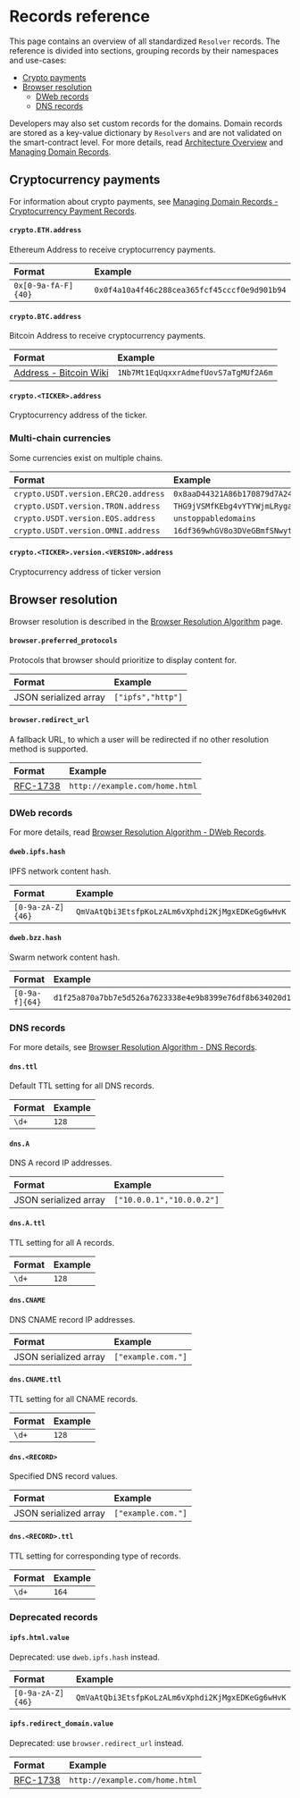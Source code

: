# Records reference

This page contains an overview of all standardized `Resolver` records. The reference is divided into sections, grouping records by their namespaces and use-cases:

- [Crypto payments](records-reference.md#crypto-payments)
- [Browser resolution](records-reference.md#browser-resolution)
  - [DWeb records](records-reference.md#dweb-records)
  - [DNS records](records-reference.md#dns-records)

Developers may also set custom records for the domains. Domain records are stored as a key-value dictionary by `Resolvers` and are not validated on the smart-contract level. For more details, read [Architecture Overview](architecture-overview.md#resolver) and [Managing Domain Records](../managing-domains/managing-domain-records.md).

## Cryptocurrency payments

For information about crypto payments, see [Managing Domain Records - Cryptocurrency Payment Records](../managing-domains/managing-domain-records.md#crypto-payments-records).

#### `crypto.ETH.address`

Ethereum Address to receive cryptocurrency payments.

| Format              | Example                                      |
| :------------------ | :------------------------------------------- |
| `0x[0-9a-fA-F]{40}` | `0x0f4a10a4f46c288cea365fcf45cccf0e9d901b94` |

#### `crypto.BTC.address`

Bitcoin Address to receive cryptocurrency payments.

| Format                                                                                                                                      | Example                              |
| :------------------------------------------------------------------------------------------------------------------------------------------ | :----------------------------------- |
| [Address - Bitcoin Wiki](https://en.bitcoin.it/wiki/Address#:~:text=A%20Bitcoin%20address%2C%20or%20simply,by%20any%20user%20of%20Bitcoin.) | `1Nb7Mt1EqUqxxrAdmefUovS7aTgMUf2A6m` |

#### `crypto.<TICKER>.address`

Cryptocurrency address of the ticker.

### Multi-chain currencies

Some currencies exist on multiple chains.

| Format                              | Example                                      |
| :---------------------------------- | :------------------------------------------- |
| `crypto.USDT.version.ERC20.address` | `0x8aaD44321A86b170879d7A244c1e8d360c99DdA8` |
| `crypto.USDT.version.TRON.address`  | `THG9jVSMfKEbg4vYTYWjmLRyga3CKZdDsk`         |
| `crypto.USDT.version.EOS.address`   | `unstoppabledomains`                         |
| `crypto.USDT.version.OMNI.address`  | `16df369whGV8o3DVeGBmfSNwytaqZGWtYJ`         |

#### `crypto.<TICKER>.version.<VERSION>.address`

Cryptocurrency address of ticker version

## Browser resolution

Browser resolution is described in the [Browser Resolution Algorithm](../browser-resolution/browser-resolution-algorithm.md) page.

#### `browser.preferred_protocols`

Protocols that browser should prioritize to display content for.

| Format                | Example           |
| :-------------------- | :---------------- |
| JSON serialized array | `["ipfs","http"]` |

#### `browser.redirect_url`

A fallback URL, to which a user will be redirected if no other resolution method is supported.

| Format                                          | Example                        |
| :---------------------------------------------- | :----------------------------- |
| [RFC-1738](https://tools.ietf.org/html/rfc1738) | `http://example.com/home.html` |

### DWeb records

For more details, read [Browser Resolution Algorithm - DWeb Records](../browser-resolution/browser-resolution-algorithm.md#distributed-web-records).

#### `dweb.ipfs.hash`

IPFS network content hash.

| Format            | Example                                          |
| :---------------- | :----------------------------------------------- |
| `[0-9a-zA-Z]{46}` | `QmVaAtQbi3EtsfpKoLzALm6vXphdi2KjMgxEDKeGg6wHvK` |

#### `dweb.bzz.hash`

Swarm network content hash.

| Format         | Example                                                            |
| :------------- | :----------------------------------------------------------------- |
| `[0-9a-f]{64}` | `d1f25a870a7bb7e5d526a7623338e4e9b8399e76df8b634020d11d969594f24a` |

### DNS records

For more details, see [Browser Resolution Algorithm - DNS Records](../browser-resolution/browser-resolution-algorithm.md#dns-records).

#### `dns.ttl`

Default TTL setting for all DNS records.

| Format | Example |
| :----- | :------ |
| `\d+`  | `128`   |

#### `dns.A`

DNS A record IP addresses.

| Format                | Example                   |
| :-------------------- | :------------------------ |
| JSON serialized array | `["10.0.0.1","10.0.0.2"]` |

#### `dns.A.ttl`

TTL setting for all A records.

| Format | Example |
| :----- | :------ |
| `\d+`  | `128`   |

#### `dns.CNAME`

DNS CNAME record IP addresses.

| Format                | Example            |
| :-------------------- | :----------------- |
| JSON serialized array | `["example.com."]` |

#### `dns.CNAME.ttl`

TTL setting for all CNAME records.

| Format | Example |
| :----- | :------ |
| `\d+`  | `128`   |

#### `dns.<RECORD>`

Specified DNS record values.

| Format                | Example            |
| :-------------------- | :----------------- |
| JSON serialized array | `["example.com."]` |

#### `dns.<RECORD>.ttl`

TTL setting for corresponding type of records.

| Format | Example |
| :----- | :------ |
| `\d+`  | `164`   |

### Deprecated records

#### `ipfs.html.value`

Deprecated: use `dweb.ipfs.hash` instead.

| Format            | Example                                          |
| :---------------- | :----------------------------------------------- |
| `[0-9a-zA-Z]{46}` | `QmVaAtQbi3EtsfpKoLzALm6vXphdi2KjMgxEDKeGg6wHvK` |

#### `ipfs.redirect_domain.value`

Deprecated: use `browser.redirect_url` instead.

| Format                                          | Example                        |
| :---------------------------------------------- | :----------------------------- |
| [RFC-1738](https://tools.ietf.org/html/rfc1738) | `http://example.com/home.html` |
